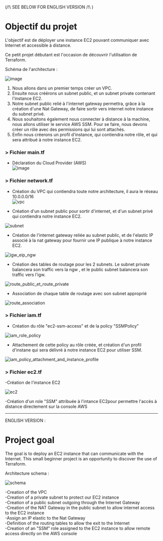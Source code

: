 (/!\ SEE BELOW FOR ENGLISH VERSION /!\ )

# Objectif du projet #

L'objectif est de déployer une instance EC2 pouvant communiquer avec Internet et accessible à distance. 

Ce petit projet débutant est l'occasion de découvrir l'utilisation de Terraform.



Schéma de l'architecture :

![image](https://user-images.githubusercontent.com/97849927/202912909-55736596-4c4c-4bf5-a6d6-ef8fbe7b0bbe.png)


1. Nous allons dans un premier temps créer un VPC. 
2. Ensuite nous créérons un subnet public, et un subnet private contenant l'instance EC2.
3. Notre subnet public relié à l'internet gateway permettra, grâce à la création d'une Nat Gateway, de faire sortir vers internet notre instance du subnet privé.
4.  Nous souhaitons également nous connecter à distance à la machine, nous allons utiliser le service AWS SSM. Pour se faire, nous devons créer un rôle avec des permissions qui lui sont attachés.
5. Enfin nous créerons un profil d'instance, qui contiendra notre rôle, et qui sera attribué à notre instance EC2.

### > Fichier main.tf ###
- Déclaration du Cloud Provider (AWS)  
![image](https://user-images.githubusercontent.com/97849927/202905079-81198c45-7995-48bf-8973-7d6814c6497a.png)  

### > Fichier network.tf ###

- Création du VPC qui contiendra toute notre architecture, il aura le réseau 10.0.0.0/16   
![vpc](https://user-images.githubusercontent.com/97849927/202911525-2a9bc443-8515-419f-b2ef-19a05f9e05d8.png)  

- Création d'un subnet public pour sortir d'internet, et d'un subnet privé qui contiendra notre instance EC2.

![subnet](https://user-images.githubusercontent.com/97849927/202911640-6fa17146-6bd2-43c3-87a1-f87b97dcdcdc.PNG)  


- Création de l'internet gateway reliée au subnet public, et de l'elastic IP associé à la nat gateway pour fournir une IP publique à notre instance EC2.

![igw_eip_ngw](https://user-images.githubusercontent.com/97849927/202911687-6ced5d3d-2291-41ab-b9c7-e4961b79a957.PNG)  


- Création des tables de routage pour les 2 subnets. Le subnet private balancera son traffic vers la ngw , et le public subnet balancera son traffic vers l'igw.

![route_public_et_route_private](https://user-images.githubusercontent.com/97849927/202911702-91ade934-8f44-44d8-b8ad-5666fc9ca7ca.PNG)  


- Association de chaque table de routage avec son subnet approprié  

![route_association](https://user-images.githubusercontent.com/97849927/202911733-1b1a86d5-7bbe-4e6d-a285-bda7e8a21648.PNG)  

### > Fichier iam.tf ###  


- Création du rôle "ec2-ssm-access" et de la policy  "SSMPolicy"

![iam_role_policy](https://user-images.githubusercontent.com/97849927/202911807-5256ebe4-6e34-4062-8f79-b43bd88fa2a1.PNG)  

- Attachement de cette policy au rôle créée, et création d'un profil d'instane qui sera délivré à notre instance EC2 pour utiliser SSM.  

![iam_policy_attachment_and_instance_profile](https://user-images.githubusercontent.com/97849927/202911842-44cf2da6-1926-4944-924a-c07745593b8d.PNG)  


### > Fichier ec2.tf ###  

-Création de l'instance EC2 

![ec2](https://user-images.githubusercontent.com/97849927/202911761-64166cba-41e6-4a2f-baa4-a0cfa7748749.jpg)


-Création d'un role "SSM" attribuée à l'intance EC2pour permettre l'accès à distance directement sur la console AWS  


----------------------------------------------------------------------------------------------------------------------------------------------------

ENGLISH VERSION :

# Project goal #



The goal is to deploy an EC2 instance that can communicate with the Internet. This small beginner project is an opportunity to discover the use of Terraform.



Architecture schema :

![schema](https://user-images.githubusercontent.com/97849927/202782014-ed5c7e28-75c1-4486-9f5d-614715752fcf.png)


-Creation of the VPC   
-Creation of a private subnet to protect our EC2 instance  
-Creation of a public subnet outgoing through the Internet Gateway  
-Creation of the NAT Gateway in the public subnet to allow internet access to the EC2 instance  
-Assign an IP elastic to the Nat Gateway  
-Definition of the routing tables to allow the exit to the Internet  
-Creation of an "SSM" role assigned to the EC2 instance to allow remote access directly on the AWS console  


